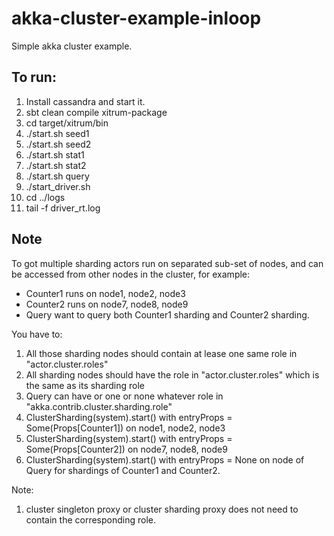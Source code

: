 akka-cluster-example-inloop
===========================

Simple akka cluster example.

## To run: ##

1. Install cassandra and start it.
1. sbt clean compile xitrum-package
1. cd target/xitrum/bin
1. ./start.sh seed1
1. ./start.sh seed2
1. ./start.sh stat1
1. ./start.sh stat2
1. ./start.sh query
1. ./start_driver.sh
1. cd ../logs
1. tail -f driver_rt.log


## Note ##
To got multiple sharding actors run on separated sub-set of nodes, and can be accessed from other nodes in the cluster, for example:

* Counter1 runs on node1, node2, node3
* Counter2 runs on node7, node8, node9
* Query want to query both Counter1 sharding and Counter2 sharding.

You have to:

1. All those sharding nodes should contain at lease one same role in "actor.cluster.roles"
1. All sharding nodes should have the role in "actor.cluster.roles" which is the same as its sharding role
1. Query can have or one or none whatever role in "akka.contrib.cluster.sharding.role"
1. ClusterSharding(system).start() with entryProps = Some(Props[Counter1]) on node1, node2, node3
1. ClusterSharding(system).start() with entryProps = Some(Props[Counter2]) on node7, node8, node9
1. ClusterSharding(system).start() with entryProps = None on node of Query for shardings of Counter1 and Counter2.

Note:
1. cluster singleton proxy or cluster sharding proxy does not need to contain the corresponding role.
